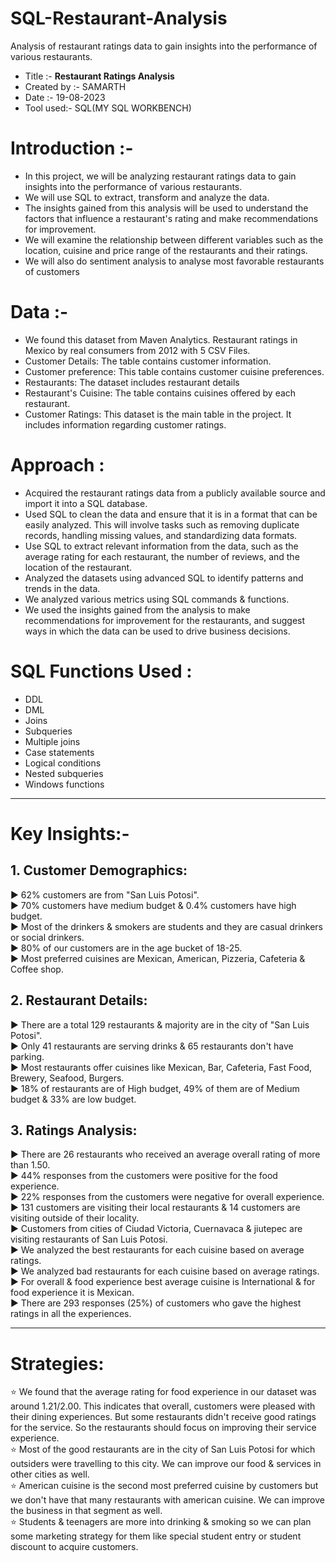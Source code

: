 # SQL-Restaurant-Analysis
Analysis of restaurant ratings data to gain insights into the performance of various restaurants.
* Title :-        **Restaurant Ratings Analysis**
* Created by :-   SAMARTH
* Date :-         19-08-2023
* Tool used:-     SQL(MY SQL WORKBENCH)

# Introduction :- 
* In this project, we will be analyzing restaurant ratings data to gain insights into the performance of various restaurants.
* We will use SQL to extract, transform and analyze the data.
* The insights gained from this analysis will be used to understand the factors that influence a restaurant's rating and make recommendations for improvement.
* We will examine the relationship between different variables such as the location, cuisine and price range of the restaurants and their ratings.
* We will also do sentiment analysis to analyse most favorable restaurants of customers

# Data :- 
* We found this dataset from Maven Analytics. Restaurant ratings in Mexico by real consumers from 2012 with 5 CSV Files.
* Customer Details: The table contains customer information.
* Customer preference: This table contains customer cuisine preferences.
* Restaurants: The dataset includes restaurant details
* Restaurant's Cuisine: The table contains cuisines offered by each restaurant.
* Customer Ratings: This dataset is the main table in the project. It includes information regarding customer ratings.

# Approach :
* Acquired the restaurant ratings data from a publicly available source and import it into a SQL database.
* Used SQL to clean the data and ensure that it is in a format that can be easily analyzed. This will involve tasks such as removing duplicate records, handling missing values, and standardizing data formats.
* Use SQL to extract relevant information from the data, such as the average rating for each restaurant, the number of reviews, and the location of the restaurant.
* Analyzed the datasets using advanced SQL to identify patterns and trends in the data.
* We analyzed various metrics using SQL commands & functions.
* We used the insights gained from the analysis to make recommendations for improvement for the restaurants, and suggest ways in which the data can be used to drive business decisions.

# SQL Functions Used :
* DDL
* DML
* Joins
* Subqueries
* Multiple joins
* Case statements
* Logical conditions
* Nested subqueries
* Windows functions

-------
# Key Insights:-
## 1. Customer Demographics: 
► 62% customers are from "San Luis Potosi".<br>
► 70% customers have medium budget & 0.4% customers have high budget.<br>
► Most of the drinkers & smokers are students and they are casual drinkers or social drinkers.<br>
► 80% of our customers are in the age bucket of 18-25.<br>
► Most preferred cuisines are Mexican, American, Pizzeria, Cafeteria & Coffee shop.

## 2. Restaurant Details: 
► There are a total 129 restaurants & majority are in the city of "San Luis Potosi".<br>
► Only 41 restaurants are serving drinks & 65 restaurants don't have parking.<br>
► Most restaurants offer cuisines like Mexican, Bar, Cafeteria, Fast Food, Brewery, Seafood, Burgers.<br>
► 18% of restaurants are of High budget, 49% of them are of Medium budget & 33% are low budget.

## 3. Ratings Analysis: 
► There are 26 restaurants who received an average overall rating of more than 1.50.<br>
► 44% responses from the customers were positive for the food experience.<br>
► 22% responses from the customers were negative for overall experience.<br>
► 131 customers are visiting their local restaurants & 14 customers are visiting outside of their locality.<br>
► Customers from cities of Ciudad Victoria, Cuernavaca & jiutepec are visiting restaurants of San Luis Potosi.<br>
► We analyzed the best restaurants for each cuisine based on average ratings.<br>
► We analyzed bad restaurants for each cuisine based on average ratings.<br>
► For overall & food experience best average cuisine is International & for food experience it is Mexican.<br>
► There are 293 responses (25%) of customers who gave the highest ratings in all the experiences.

------
# Strategies:
⭐ We found that the average rating for food experience in our dataset was around 1.21/2.00. This indicates that overall, customers were pleased with their dining experiences. But some restaurants didn't receive good ratings for the service. So the restaurants should focus on improving their service experience.<br>
⭐ Most of the good restaurants are in the city of San Luis Potosi for which outsiders were travelling to this city. We can improve our food & services in other cities as well.<br>
⭐ American cuisine is the second most preferred cuisine by customers but we don't have that many restaurants with american cuisine. We can improve the business in that segment as well.<br>
⭐ Students & teenagers are more into drinking & smoking so we can plan some marketing strategy for them like special student entry or student discount to acquire customers.
